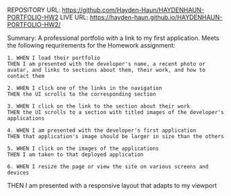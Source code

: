 REPOSITORY URL: https://github.com/Hayden-Haun/HAYDENHAUN-PORTFOLIO-HW2
LIVE URL: https://hayden-haun.github.io/HAYDENHAUN-PORTFOLIO-HW2/

Summary: A professional portfolio with a link to my first application. Meets the following requrirements for the Homework assignment:

    1. WHEN I load their portfolio
    THEN I am presented with the developer's name, a recent photo or avatar, and links to sections about them, their work, and how to contact them

    2. WHEN I click one of the links in the navigation
    THEN the UI scrolls to the corresponding section

    3. WHEN I click on the link to the section about their work
    THEN the UI scrolls to a section with titled images of the developer's applications

    4. WHEN I am presented with the developer's first application
    THEN that application's image should be larger in size than the others

    5. WHEN I click on the images of the applications
    THEN I am taken to that deployed application

    6. WHEN I resize the page or view the site on various screens and devices

THEN I am presented with a responsive layout that adapts to my viewport
